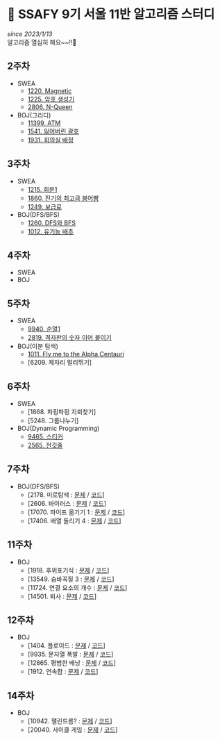 # 📓 SSAFY 9기 서울 11반 알고리즘 스터디

_since 2023/1/13_  
알고리즘 열심히 해요~~!!🤗

## 2주차

- SWEA
  - [1220. Magnetic](https://github.com/SSAFY-9th-Seoul-class-11/jongwon_lee/blob/main/SWEA/1220_Magnetic/Solution.java)
  - [1225. 암호 생성기](https://github.com/SSAFY-9th-Seoul-class-11/jongwon_lee/blob/main/SWEA/1225_%EC%95%94%ED%98%B8%EC%83%9D%EC%84%B1%EA%B8%B0/Solution.java)
  - [2806. N-Queen](https://github.com/SSAFY-9th-Seoul-class-11/jongwon_lee/blob/main/SWEA/2806_%20N-Queen/Solution.java)
- BOJ(그리디)
  - [11399. ATM](https://github.com/SSAFY-9th-Seoul-class-11/jongwon_lee/blob/main/BOJ/Greedy%20algorithm/11399.%20ATM/Main.java)
  - [1541. 잃어버린 괄호](https://github.com/SSAFY-9th-Seoul-class-11/jongwon_lee/blob/main/BOJ/Greedy%20algorithm/1541.%20%EC%9E%83%EC%96%B4%EB%B2%84%EB%A6%B0%20%EA%B4%84%ED%98%B8/Main.java)
  - [1931. 회의실 배정](https://github.com/SSAFY-9th-Seoul-class-11/jongwon_lee/blob/main/BOJ/Greedy%20algorithm/1931.%20%ED%9A%8C%EC%9D%98%EC%8B%A4%20%EB%B0%B0%EC%A0%95/Main.java)

## 3주차

- SWEA
  - [1215. 회문1](<https://github.com/SSAFY-9th-Seoul-class-11/jongwon_lee/blob/main/SWEA/1215_%ED%9A%8C%EB%AC%B81%20(D3)/Solution.java>)
  - [1860. 진기의 최고급 붕어빵](<https://github.com/SSAFY-9th-Seoul-class-11/jongwon_lee/blob/main/SWEA/1860_%EC%A7%84%EA%B8%B0%EC%9D%98%20%EC%B5%9C%EA%B3%A0%EA%B8%89%20%EB%B6%95%EC%96%B4%EB%B9%B5%20(D3)/Solution.java>)
  - [1249. 보급로]()
- BOJ(DFS/BFS)
  - [1260. DFS와 BFS](https://github.com/SSAFY-9th-Seoul-class-11/jongwon_lee/blob/main/BOJ/dfs%2C%20bfs/1260.%20DFS%EC%99%80%20BFS/Main.java)
  - [1012. 유기농 배추](https://github.com/SSAFY-9th-Seoul-class-11/jongwon_lee/blob/main/BOJ/dfs%2C%20bfs/1012.%20%EC%9C%A0%EA%B8%B0%EB%86%8D%20%EB%B0%B0%EC%B6%94/Main.java)

## 4주차

- SWEA
- BOJ

## 5주차

- SWEA
  - [9940. 순열1](https://github.com/SSAFY-9th-Seoul-class-11/jongwon_lee/blob/main/SWEA/9940_%EC%88%9C%EC%97%B41/Solution.java)
  - [2819. 격자판의 숫자 이어 붙이기](https://github.com/SSAFY-9th-Seoul-class-11/jongwon_lee/blob/main/SWEA/2819_%EA%B2%A9%EC%9E%90%ED%8C%90%EC%9D%98%20%EC%88%AB%EC%9E%90%20%EC%9D%B4%EC%96%B4%20%EB%B6%99%EC%9D%B4%EA%B8%B0/Solution.java)
- BOJ(이분 탐색)
  - [1011. Fly me to the Alpha Centauri](https://github.com/SSAFY-9th-Seoul-class-11/jongwon_lee/blob/main/BOJ/%EC%9D%B4%EB%B6%84%ED%83%90%EC%83%89/1011.%20Fly%20me%20to%20the%20Alpha%20Centauri/Main.java)
  - [6209. 제자리 멀리뛰기]

## 6주차

- SWEA
  - [1868. 파핑파핑 지뢰찾기]
  - [5248. 그룹나누기]
- BOJ(Dynamic Programming)
  - [9465. 스티커](https://github.com/SSAFY-9th-Seoul-class-11/jongwon_lee/blob/main/BOJ/dp/9465.%20%EC%8A%A4%ED%8B%B0%EC%BB%A4/Main.java)
  - [2565. 전깃줄](https://github.com/SSAFY-9th-Seoul-class-11/jongwon_lee/blob/main/BOJ/dp/2565.%20%EC%A0%84%EA%B9%83%EC%A4%84/Main.java)

## 7주차

- BOJ(DFS/BFS)
  - [2178. 미로탐색 : [문제](https://www.acmicpc.net/problem/2178) / [코드](https://github.com/SSAFY-9th-Seoul-class-11/jongwon_lee/blob/main/BOJ/dfs%2C%20bfs/2178.%20%EB%AF%B8%EB%A1%9C%20%ED%83%90%EC%83%89/Main.java)]
  - [2606. 바이러스 : [문제](https://www.acmicpc.net/problem/2606) / [코드](https://github.com/SSAFY-9th-Seoul-class-11/jongwon_lee/blob/main/BOJ/dfs%2C%20bfs/2606.%20%EB%B0%94%EC%9D%B4%EB%9F%AC%EC%8A%A4/Main.java)]
  - [17070. 파이프 옮기기 1 : [문제](https://www.acmicpc.net/problem/17070) / [코드](https://github.com/SSAFY-9th-Seoul-class-11/jongwon_lee/blob/main/BOJ/dfs%2C%20bfs/17070.%20%ED%8C%8C%EC%9D%B4%ED%94%84%20%EC%98%AE%EA%B8%B0%EA%B8%B0%201/Main.java)]
  - [17406. 배열 돌리기 4 : [문제](https://www.acmicpc.net/problem/17406) / [코드](https://github.com/SSAFY-9th-Seoul-class-11/jongwon_lee/blob/main/BOJ/17406.%20%EB%B0%B0%EC%97%B4%20%EB%8F%8C%EB%A6%AC%EA%B8%B0%204/Main.java)]
  
## 11주차
  
- BOJ
  - [1918. 후위표기식 : [문제](https://www.acmicpc.net/problem/1918) / [코드](https://github.com/SSAFY-9th-Seoul-class-11/jongwon_lee/blob/main/BOJ/%EC%8A%A4%ED%83%9D/1918.%20%ED%9B%84%EC%9C%84%ED%91%9C%EA%B8%B0%EC%8B%9D/Main.java)]
  - [13549. 숨바꼭질 3 : [문제](https://www.acmicpc.net/problem/13549) / [코드](https://github.com/SSAFY-9th-Seoul-class-11/jongwon_lee/blob/main/BOJ/%EB%84%88%EB%B9%84%20%EC%9A%B0%EC%84%A0%20%ED%83%90%EC%83%89/13549.%20%EC%88%A8%EB%B0%94%EA%BC%AD%EC%A7%883/Main.java)]
  - [11724. 연결 요소의 개수 : [문제](https://www.acmicpc.net/problem/11724) / [코드](https://github.com/SSAFY-9th-Seoul-class-11/jongwon_lee/blob/main/BOJ/%EA%B9%8A%EC%9D%B4%20%EC%9A%B0%EC%84%A0%20%ED%83%90%EC%83%89/11724.%20%EC%97%B0%EA%B2%B0%20%EC%9A%94%EC%86%8C%EC%9D%98%20%EA%B0%9C%EC%88%98/Main.java)]
  - [14501. 퇴사 : [문제](https://www.acmicpc.net/problem/14501) / [코드](https://github.com/SSAFY-9th-Seoul-class-11/jongwon_lee/blob/main/BOJ/dp/14501.%20%ED%87%B4%EC%82%AC/Main.java)]
  
## 12주차
    
- BOJ
  - [1404. 플로이드 : [문제](https://www.acmicpc.net/problem/11404) / [코드](https://github.com/SSAFY-9th-Seoul-class-11/jongwon_lee/blob/main/BOJ/%EC%B5%9C%EB%8B%A8%EA%B2%BD%EB%A1%9C/11404.%20%ED%94%8C%EB%A1%9C%EC%9D%B4%EB%93%9C/Main.java)]
  - [9935. 문자열 폭발 : [문제](https://www.acmicpc.net/problem/9935) / [코드](https://github.com/SSAFY-9th-Seoul-class-11/jongwon_lee/blob/main/BOJ/%EB%AC%B8%EC%9E%90%EC%97%B4/9935.%20%EB%AC%B8%EC%9E%90%EC%97%B4%20%ED%8F%AD%EB%B0%9C/Main.java)]
  - [12865. 평범한 배낭 : [문제](https://www.acmicpc.net/problem/12865) / [코드](https://github.com/SSAFY-9th-Seoul-class-11/jongwon_lee/blob/main/BOJ/dp/12865.%20%ED%8F%89%EB%B2%94%ED%95%9C%20%EB%B0%B0%EB%82%AD/Main.java)]
  - [1912. 연속합 : [문제](https://www.acmicpc.net/problem/1912) / [코드](https://github.com/SSAFY-9th-Seoul-class-11/jongwon_lee/blob/main/BOJ/dp/1912.%20%EC%97%B0%EC%86%8D%ED%95%A9/Main.java)]

## 14주차
    
- BOJ
  - [10942. 팰린드롬? : [문제](https://www.acmicpc.net/problem/10942) / [코드](https://github.com/SSAFY-9th-Seoul-class-11/jongwon_lee/blob/main/BOJ/dp/10942.%20%ED%8C%B0%EB%A6%B0%EB%93%9C%EB%A1%AC/Main.java)]
  - [20040. 사이클 게임 : [문제](https://www.acmicpc.net/problem/20040) / [코드](https://github.com/SSAFY-9th-Seoul-class-11/jongwon_lee/blob/main/BOJ/union%20find/20040.%20%EC%82%AC%EC%9D%B4%ED%81%B4%20%EA%B2%8C%EC%9E%84/Main.java)]

